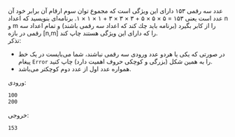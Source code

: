 عدد سه رقمی ۱۵۳ دارای اين ويژگی است كه مجموع توان سوم ارقام آن برابر خود آن عدد است يعنی ۱۵۳ = ۵ × ۵ × ۵ + ۳ × ۳ × ۳ + ۱ × ۱ × ۱. برنامه‌ای بنويسيد كه اعداد n و m را از كابر بگيرد (برنامه بايد چك كند كه اعداد سه رقمی باشند) و تمام اعداد سه رقمی در بازه [n,m] را كه دارای اين ويژگی هستند چاپ کند.  
تذکر:  

* در صورتی که یکی یا هردو عدد ورودی سه رقمی نباشند، شما می‌بایست در یک خط پیغام `Error` را به همین شکل (بزرگی و کوچکی حروف اهمیت دارد) چاپ کنید.
* همواره عدد اول از عدد دوم کوچکتر می‌باشد.

ورودی:

```sh
100
200
```

خروجی:

```sh
153
```